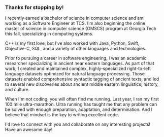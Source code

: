 ### Thanks for stopping by!

I recently earned a bachelor of science in computer science and am working as a Software Engineer at TCS. I'm also beginning the online master of science in computer science (OMSCS) program at Georgia Tech this fall, specializing in computing systems. 

C++ is my first love, but I've also worked with Java, Python, Swift, Objective-C, SQL, and a variety of other languages and technologies. 

Prior to pursuing a career in software engineering, I was an academic researcher specializing in ancient near eastern languages. As part of that work, I created and maintained complex, highly-specialized right-to-left language datasets optimized for natural language processing. Those datasets enabled comprehensive syntactic tagging of ancient texts, and led to several new discoveries about ancient middle eastern linguistics, history, and culture.

When I'm not coding, you will often find me running. Last year, I ran my first 100 mile ultra-marathon. Ultra running has taught me that any problem can be solved with enough preparation, adaptation, and determination. And I believe that mindset is the key to writing excellent code.

I'd love to connect with you and collaborate on any interesting projects! Have an awesome day!

